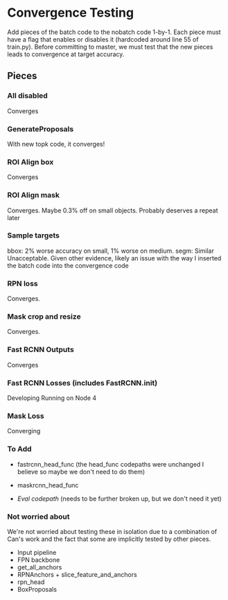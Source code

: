 # Convergence Testing

Add pieces of the batch code to the nobatch code 1-by-1. Each piece must have a flag that enables or disables it (hardcoded around line 55 of train.py). Before committing to master, we must test that the new pieces leads to convergence at target accuracy. 

## Pieces

### All disabled

Converges


### GenerateProposals 

With new topk code, it converges!
 
### ROI Align box

Converges


### ROI Align mask

Converges. Maybe 0.3% off on small objects. Probably deserves a repeat later


### Sample targets

bbox: 2% worse accuracy on small, 1% worse on medium. 
segm: Similar
Unacceptable. Given other evidence, likely an issue with the way I inserted the batch code into the convergence code

### RPN loss

Converges.



### Mask crop and resize

Converges.


### Fast RCNN Outputs

Converges


### Fast RCNN Losses (includes FastRCNN.__init__)

Developing
Running on Node 4

### Mask Loss

Converging


### To Add

* fastrcnn_head_func (the head_func codepaths were unchanged I believe so maybe we don't need to do them)
* maskrcnn_head_func

* *Eval codepath* (needs to be further broken up, but we don't need it yet)

### Not worried about 

We're not worried about testing these in isolation due to a combination of Can's work and the fact that some are implicitly tested by other pieces. 

* Input pipeline
* FPN backbone
* get_all_anchors
* RPNAnchors + slice_feature_and_anchors
* rpn_head
* BoxProposals
